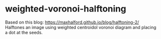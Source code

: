 # weighted-voronoi-halftoning
Based on this blog: https://maxhalford.github.io/blog/halftoning-2/
Halftones an image using weighted centroidol voronoi diagram and placing a dot at the seeds.
